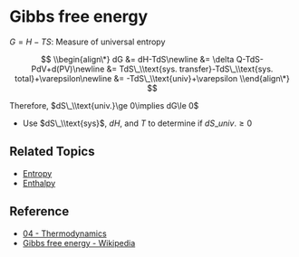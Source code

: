 # Gibbs free energy

$G=H-TS$: Measure of universal entropy

$$
\\begin{align\*}
dG
&= dH-TdS\newline
&= \delta Q-TdS-PdV+d(PV)\newline
&= TdS\_\\text{sys. transfer}-TdS\_\\text{sys. total}+\varepsilon\newline
&= -TdS\_\\text{univ}+\varepsilon
\\end{align\*}
$$

Therefore, $dS\_\\text{univ.}\ge 0\implies dG\le 0$

* Use $dS\_\\text{sys}$, $dH$, and $T$ to determine if $dS\_{univ.}\ge0$

## Related Topics

* [Entropy](Entropy.md)
* [Enthalpy](Enthalpy.md)

## Reference

* [04 - Thermodynamics](../../../../00%20-%20Summary/SCPY142%20-%20Physics%20for%20Medical%20Students/04%20-%20Thermodynamics.md)
* [Gibbs free energy - Wikipedia](https://en.wikipedia.org/wiki/Gibbs_free_energy)
